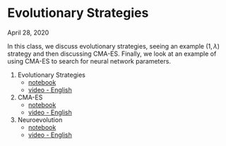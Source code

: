 # Evolutionary Strategies
April 28, 2020

In this class, we discuss evolutionary strategies, seeing an example
$(1,\lambda)$ strategy and then discussing CMA-ES. Finally, we look at an
example of using CMA-ES to search for neural network parameters.

1. Evolutionary Strategies
    * [notebook](https://github.com/d9w/evolution/blob/master/5_strategies/1_ES.ipynb)
    * [video - English](https://youtu.be/ds66pV7Ob0U)
1. CMA-ES
    * [notebook](https://github.com/d9w/evolution/blob/master/5_strategies/2_CMA-ES.ipynb)
    * [video - English](https://youtu.be/V0ccukpgbL4)
3. Neuroevolution
    * [notebook](https://github.com/d9w/evolution/blob/master/5_strategies/3_neuroevolution.ipynb)
    * [video - English](https://youtu.be/9NwBjoQKjOw)
